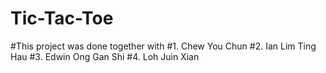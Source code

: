 # Tic-Tac-Toe

#This project was done together with
#1. Chew You Chun 
#2. Ian Lim Ting Hau 
#3. Edwin Ong Gan Shi 
#4. Loh Juin Xian 
